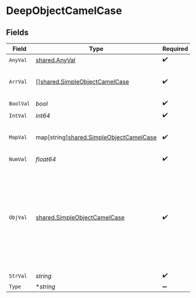 # DeepObjectCamelCase


## Fields

| Field                                                                                                                                                          | Type                                                                                                                                                           | Required                                                                                                                                                       | Description                                                                                                                                                    | Example                                                                                                                                                        |
| -------------------------------------------------------------------------------------------------------------------------------------------------------------- | -------------------------------------------------------------------------------------------------------------------------------------------------------------- | -------------------------------------------------------------------------------------------------------------------------------------------------------------- | -------------------------------------------------------------------------------------------------------------------------------------------------------------- | -------------------------------------------------------------------------------------------------------------------------------------------------------------- |
| `AnyVal`                                                                                                                                                       | [shared.AnyVal](../../../pkg/models/shared/anyval.md)                                                                                                          | :heavy_check_mark:                                                                                                                                             | N/A                                                                                                                                                            |                                                                                                                                                                |
| `ArrVal`                                                                                                                                                       | [][shared.SimpleObjectCamelCase](../../../pkg/models/shared/simpleobjectcamelcase.md)                                                                          | :heavy_check_mark:                                                                                                                                             | N/A                                                                                                                                                            | [<br/>"...",<br/>"..."<br/>]                                                                                                                                   |
| `BoolVal`                                                                                                                                                      | *bool*                                                                                                                                                         | :heavy_check_mark:                                                                                                                                             | N/A                                                                                                                                                            | true                                                                                                                                                           |
| `IntVal`                                                                                                                                                       | *int64*                                                                                                                                                        | :heavy_check_mark:                                                                                                                                             | N/A                                                                                                                                                            | 1                                                                                                                                                              |
| `MapVal`                                                                                                                                                       | map[string][shared.SimpleObjectCamelCase](../../../pkg/models/shared/simpleobjectcamelcase.md)                                                                 | :heavy_check_mark:                                                                                                                                             | N/A                                                                                                                                                            | {<br/>"key": "..."<br/>}                                                                                                                                       |
| `NumVal`                                                                                                                                                       | *float64*                                                                                                                                                      | :heavy_check_mark:                                                                                                                                             | N/A                                                                                                                                                            | 1.1                                                                                                                                                            |
| `ObjVal`                                                                                                                                                       | [shared.SimpleObjectCamelCase](../../../pkg/models/shared/simpleobjectcamelcase.md)                                                                            | :heavy_check_mark:                                                                                                                                             | A simple object that uses all our supported primitive types and enums and has optional properties.<br/><br/>[A link to the external docs.](https://speakeasy.com/docs) |                                                                                                                                                                |
| `StrVal`                                                                                                                                                       | *string*                                                                                                                                                       | :heavy_check_mark:                                                                                                                                             | N/A                                                                                                                                                            | test                                                                                                                                                           |
| `Type`                                                                                                                                                         | **string*                                                                                                                                                      | :heavy_minus_sign:                                                                                                                                             | N/A                                                                                                                                                            |                                                                                                                                                                |